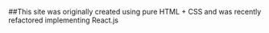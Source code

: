 ##This site was originally created using pure HTML + CSS and was recently refactored implementing React.js
